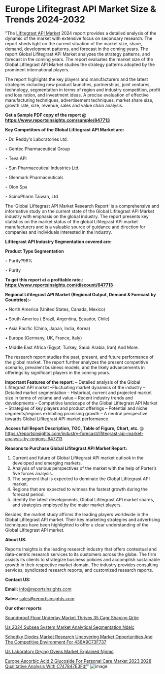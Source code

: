 # Europe Lifitegrast API Market Size & Trends 2024-2032

 "The <a href=https://www.reportsinsights.com/sample/647713>Lifitegrast API Market</a> 2024 report provides a detailed analysis of the dynamic of the market with extensive focus on secondary research. The report sheds light on the current situation of the market size, share, demand, development patterns, and forecast in the coming years. The report Global Lifitegrast API Market analyzes the strategy patterns, and forecast in the coming years. The report evaluates the market size of the Global Lifitegrast API Market studies the strategy patterns adopted by the prominent international players.

The report highlights the key players and manufacturers and the latest strategies including new product launches, partnerships, joint ventures, technology, segmentation in terms of region and industry competition, profit and loss ration, and investment ideas. A precise evaluation of effective manufacturing techniques, advertisement techniques, market share size, growth rate, size, revenue, sales and value chain analysis.

<strong>Get a Sample PDF copy of the report @ <a href=https://www.reportsinsights.com/sample/647713 style=color:#0000ff;>https://www.reportsinsights.com/sample/647713</a></strong>

<strong>Key Competitors of the Global Lifitegrast API Market are:</strong>

‣ Dr. Reddy's Laboratories Ltd.

‣ Gentec Pharmaceutical Group

‣ Teva API

‣ Sun Pharmaceutical Industries Ltd.

‣ Glenmark Pharmaceuticals

‣ Olon Spa

‣ ScinoPharm Taiwan, Ltd

The ‘Global Lifitegrast API Market Research Report’ is a comprehensive and informative study on the current state of the Global Lifitegrast API Market industry with emphasis on the global industry. The report presents key statistics on the market status of the global Lifitegrast API market manufacturers and is a valuable source of guidance and direction for companies and individuals interested in the industry.

<strong>Lifitegrast API Industry Segmentation covered are:</strong>

<strong>Product Type Segmentation</strong>

‣ Purity?98%

‣ Purity

<strong>To get this report at a profitable rate.: <a href=https://www.reportsinsights.com/discount/647713 style=color:#0000ff;>https://www.reportsinsights.com/discount/647713</a></strong>

<strong>Regional Lifitegrast API Market (Regional Output, Demand &amp; Forecast by Countries):-</strong>

• North America (United States, Canada, Mexico)

• South America ( Brazil, Argentina, Ecuador, Chile)

• Asia Pacific (China, Japan, India, Korea)

• Europe (Germany, UK, France, Italy)

• Middle East Africa (Egypt, Turkey, Saudi Arabia, Iran) And More.

The research report studies the past, present, and future performance of the global market. The report further analyzes the present competitive scenario, prevalent business models, and the likely advancements in offerings by significant players in the coming years.

<strong>Important Features of the report:</strong>
– Detailed analysis of the Global Lifitegrast API market
–Fluctuating market dynamics of the industry
–Detailed market segmentation
– Historical, current and projected market size in terms of volume and value
– Recent industry trends and developments
– Competitive landscape of the Global Lifitegrast API Market
– Strategies of key players and product offerings
– Potential and niche segments/regions exhibiting promising growth
– A neutral perspective towards Global Lifitegrast API market performance

<strong>Access full Report Description, TOC, Table of Figure, Chart, etc. </strong>@   <a href=https://reportsinsights.com/industry-forecast/lifitegrast-api-market-analysis-by-regions-647713 style=color:#0000ff;>https://reportsinsights.com/industry-forecast/lifitegrast-api-market-analysis-by-regions-647713</a>

<strong>Reasons to Purchase Global Lifitegrast API Market Report:</strong>
1. Current and future of Global Lifitegrast API market outlook in the developed and emerging markets.
2. Analysis of various perspectives of the market with the help of Porter’s five forces analysis.
3. The segment that is expected to dominate the Global Lifitegrast API market.
4. Regions that are expected to witness the fastest growth during the forecast period.
5. Identify the latest developments, Global Lifitegrast API market shares, and strategies employed by the major market players.

Besides, the market study affirms the leading players worldwide in the Global Lifitegrast API market. Their key marketing strategies and advertising techniques have been highlighted to offer a clear understanding of the Global Lifitegrast API market.

<strong><strong>About US</strong>:</strong>

Reports Insights is the leading research industry that offers contextual and data-centric research services to its customers across the globe. The firm assists its clients to strategize business policies and accomplish sustainable growth in their respective market domain. The industry provides consulting services, syndicated research reports, and customized research reports.

<strong>Contact US:</strong>

<p class=><b>Email:</b> <a href=mailto:info@reportsinsights.com>info@reportsinsights.com</a></p>
<p class=><b>Sales:</b> <a href=mailto:sales@reportsinsights.com>sales@reportsinsights.com</a></p>

<strong>Our other reports</strong>

<a href=https://www.linkedin.com/pulse/soundproof-floor-underlay-market-thrives-35-cagr-shaping-qrtje/>Soundproof Floor Underlay Market Thrives 35 Cagr Shaping Qrtje</a>

<a href=https://www.linkedin.com/pulse/us-2024-subsea-system-market-analytical-segmentation-ndelc/>Us 2024 Subsea System Market Analytical Segmentation Ndelc</a>

<a href=https://medium.com/@sakshideshmukh994/schottky-diodes-market-research-uncovering-market-opportunities-and-the-competitive-environment-for-436a9c73f737>Schottky Diodes Market Research Uncovering Market Opportunities And The Competitive Environment For 436A9C73F737</a>

<a href=https://www.linkedin.com/pulse/us-laboratory-drying-ovens-market-explained-njnmc/>Us Laboratory Drying Ovens Market Explained Njnmc</a>

<a href=https://medium.com/@yadavahaan91/europe-ascorbic-acid-2-glucoside-for-personal-care-market-2023-2028-qualitative-analysis-with-c747847e3fdf>Europe Ascorbic Acid 2 Glucoside For Personal Care Market 2023 2028 Qualitative Analysis With C747847E3Fdf</a>"
![image](https://github.com/daminid12/RImarketresearch/assets/158430485/3101ba53-1fa9-43c2-aea1-f54295dd5547)

